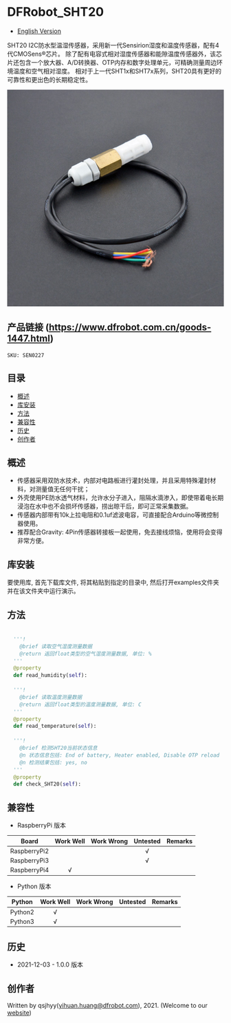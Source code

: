 # DFRobot_SHT20
* [English Version](./README.md)

SHT20 I2C防水型温湿传感器，采用新一代Sensirion湿度和温度传感器，配有4代CMOSens®芯片。
除了配有电容式相对湿度传感器和能隙温度传感器外，该芯片还包含一个放大器、A/D转换器、OTP内存和数字处理单元，可精确测量周边环境温度和空气相对湿度。
相对于上一代SHT1x和SHT7x系列，SHT20具有更好的可靠性和更出色的长期稳定性。

![产品实物图](../../resources/images/SHT20.png)


## 产品链接 (https://www.dfrobot.com.cn/goods-1447.html)
    SKU: SEN0227


## 目录

* [概述](#概述)
* [库安装](#库安装)
* [方法](#方法)
* [兼容性](#兼容性)
* [历史](#历史)
* [创作者](#创作者)


## 概述

* 传感器采用双防水技术，内部对电路板进行灌封处理，并且采用特殊灌封材料，对测量值无任何干扰；
* 外壳使用PE防水透气材料，允许水分子进入，阻隔水滴渗入，即使带着电长期浸泡在水中也不会损坏传感器，捞出晾干后，即可正常采集数据。
* 传感器内部带有10k上拉电阻和0.1uf滤波电容，可直接配合Arduino等微控制器使用。
* 推荐配合Gravity: 4Pin传感器转接板一起使用，免去接线烦恼，使用将会变得非常方便。


## 库安装

要使用库, 首先下载库文件, 将其粘贴到指定的目录中, 然后打开examples文件夹并在该文件夹中运行演示。


## 方法

```python

  '''!
    @brief 读取空气湿度测量数据
    @return 返回float类型的空气湿度测量数据, 单位: %
  '''
  @property
  def read_humidity(self):

  '''!
    @brief 读取温度测量数据
    @return 返回float类型的温度测量数据, 单位: C
  '''
  @property
  def read_temperature(self):

  '''!
    @brief 检测SHT20当前状态信息
    @n 状态信息包括: End of battery, Heater enabled, Disable OTP reload
    @n 检测结果包括: yes, no
  '''
  @property
  def check_SHT20(self):

```


## 兼容性

* RaspberryPi 版本

| Board        | Work Well | Work Wrong | Untested | Remarks |
| ------------ | :-------: | :--------: | :------: | ------- |
| RaspberryPi2 |           |            |    √     |         |
| RaspberryPi3 |           |            |    √     |         |
| RaspberryPi4 |     √     |            |          |         |

* Python 版本

| Python  | Work Well | Work Wrong | Untested | Remarks |
| ------- | :-------: | :--------: | :------: | ------- |
| Python2 |     √     |            |          |         |
| Python3 |     √     |            |          |         |


## 历史

- 2021-12-03 - 1.0.0 版本


## 创作者

Written by qsjhyy(yihuan.huang@dfrobot.com), 2021. (Welcome to our [website](https://www.dfrobot.com/))

